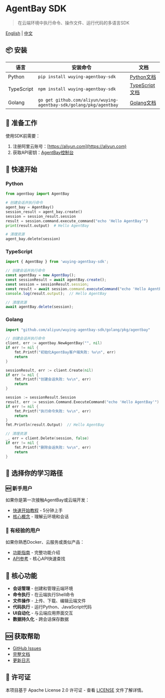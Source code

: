 # AgentBay SDK

> 在云端环境中执行命令、操作文件、运行代码的多语言SDK

[English](README.md) | [中文](README-CN.md)

## 📦 安装

| 语言 | 安装命令 | 文档 |
|------|----------|------|
| Python | `pip install wuying-agentbay-sdk` | [Python文档](python/README.md) |
| TypeScript | `npm install wuying-agentbay-sdk` | [TypeScript文档](typescript/README.md) |
| Golang | `go get github.com/aliyun/wuying-agentbay-sdk/golang/pkg/agentbay` | [Golang文档](golang/README.md) |

## 🚀 准备工作

使用SDK前需要：

1. 注册阿里云账号：[https://aliyun.com](https://aliyun.com)
2. 获取API密钥：[AgentBay控制台](https://agentbay.console.aliyun.com/service-management)

## 🚀 快速开始

### Python
```python
from agentbay import AgentBay

# 创建会话并执行命令
agent_bay = AgentBay()
session_result = agent_bay.create()
session = session_result.session
result = session.command.execute_command("echo 'Hello AgentBay'")
print(result.output)  # Hello AgentBay

# 清理资源
agent_bay.delete(session)
```

### TypeScript
```typescript
import { AgentBay } from 'wuying-agentbay-sdk';

// 创建会话并执行命令
const agentBay = new AgentBay();
const sessionResult = await agentBay.create();
const session = sessionResult.session;
const result = await session.command.executeCommand("echo 'Hello AgentBay'");
console.log(result.output);  // Hello AgentBay

// 清理资源
await agentBay.delete(session);
```

### Golang
```go
import "github.com/aliyun/wuying-agentbay-sdk/golang/pkg/agentbay"

// 创建会话并执行命令
client, err := agentbay.NewAgentBay("", nil)
if err != nil {
    fmt.Printf("初始化AgentBay客户端失败: %v\n", err)
    return
}

sessionResult, err := client.Create(nil)
if err != nil {
    fmt.Printf("创建会话失败: %v\n", err)
    return
}

session := sessionResult.Session
result, err := session.Command.ExecuteCommand("echo 'Hello AgentBay'")
if err != nil {
    fmt.Printf("执行命令失败: %v\n", err)
    return
}
fmt.Println(result.Output)  // Hello AgentBay

// 清理资源
_, err = client.Delete(session, false)
if err != nil {
    fmt.Printf("删除会话失败: %v\n", err)
    return
}
```

## 👋 选择你的学习路径

### 🆕 新手用户
如果你是第一次接触AgentBay或云端开发：
- [快速开始教程](docs/quickstart/README.md) - 5分钟上手
- [核心概念](docs/quickstart/basic-concepts.md) - 理解云环境和会话

### 🚀 有经验的用户  
如果你熟悉Docker、云服务或类似产品：
- [功能指南](docs/guides/README.md) - 完整功能介绍
- [API参考](docs/api-reference.md) - 核心API快速查找

## 🔧 核心功能

- **会话管理** - 创建和管理云端环境
- **命令执行** - 在云端执行Shell命令
- **文件操作** - 上传、下载、编辑云端文件
- **代码执行** - 运行Python、JavaScript代码
- **UI自动化** - 与云端应用界面交互
- **数据持久化** - 跨会话保存数据

## 🆘 获取帮助

- [GitHub Issues](https://github.com/aliyun/wuying-agentbay-sdk/issues)
- [完整文档](docs/README.md)
- [更新日志](CHANGELOG.md)

## 📄 许可证

本项目基于 Apache License 2.0 许可证 - 查看 [LICENSE](LICENSE) 文件了解详情。
